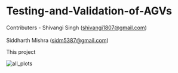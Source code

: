 # Testing-and-Validation-of-AGVs  

Contributers - 	Shivangi Singh     (shivangi1807@gmail.com)<br>  
                Siddharth Mishra   (sidm5387@gmail.com)  

This project 

![all_plots](https://github.com/user-attachments/assets/ff5ed478-8f4a-4298-beda-0e85cb3631e6)
